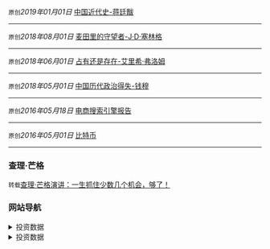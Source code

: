 `原创`*2019年01月01日* [中国近代史-蒋廷黻](/2019/中国近代史.md)

-----

`原创`*2018年08月01日* [麦田里的守望者-J·D·塞林格](/2018/麦田里的守望者.md)

-----

`原创`*2018年06月01日* [占有还是存在-艾里希·弗洛姆](/2018/占有还是存在.md)

-----

`原创`*2018年05月01日* [中国历代政治得失-钱穆](/2018/中国历代政治得失.md)

-----

`原创`*2016年05月18日* [电商搜索引擎报告](/2016/电商搜索引擎报告.md)

------

`原创`*2016年05月01日* [比特币](/2016/比特币.md)

------

### 查理·芒格

`转载`[查理·芒格演讲：一生抓住少数几个机会，够了！](/theme/查理·芒格演讲1.md)

### 网站导航

<details>
  <summary>投资数据</summary>
  <ul>
    <li><a href="http://114.115.232.154:8080/">中国宏观杠杆率</a></li>
    <li><a href="https://8marketcap.com/">全球资产排名</a></li>
  </ul>
</details>

<details>
  <summary>投资数据</summary>
  <ul>
    <li><a href="http://www.pbc.gov.cn/rmyh/106866/index.html">中国人民银行</a></li>
  </ul>
</details>

